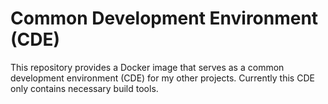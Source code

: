 # Common Development Environment (CDE)

This repository provides a Docker image that serves as a common development environment (CDE) for my other projects. Currently this CDE only contains necessary build tools.

